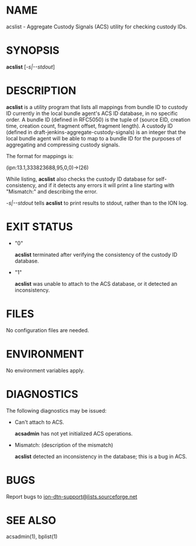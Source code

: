 # NAME

acslist - Aggregate Custody Signals (ACS) utility for checking custody IDs.

# SYNOPSIS

**acslist** \[_-s|--stdout_\]

# DESCRIPTION

**acslist** is a utility program that lists all mappings from bundle ID to
custody ID currently in the local bundle agent's ACS ID database, in no
specific order.  A bundle ID (defined in RFC5050) is the tuple of
(source EID, creation time, creation count, fragment offset, fragment length).
A custody ID (defined in draft-jenkins-aggregate-custody-signals) is an
integer that the local bundle agent will be able to map to a bundle ID for
the purposes of aggregating and compressing custody signals.

The format for mappings is:

(ipn:13.1,333823688,95,0,0)->(26)

While listing, **acslist** also checks the custody ID database for
self-consistency, and if it detects any errors it will print a line starting
with "Mismatch:" and describing the error.

_-s|--stdout_ tells **acslist** to print results to stdout, rather than to
the ION log.

# EXIT STATUS

- "0"

    **acslist** terminated after verifying the consistency of the custody ID database.

- "1"

    **acslist** was unable to attach to the ACS database, or it detected an
    inconsistency.

# FILES

No configuration files are needed.

# ENVIRONMENT

No environment variables apply.

# DIAGNOSTICS

The following diagnostics may be issued:

- Can't attach to ACS.

    **acsadmin** has not yet initialized ACS operations.

- Mismatch: (description of the mismatch)

    **acslist** detected an inconsistency in the database; this is a bug in ACS.

# BUGS

Report bugs to <ion-dtn-support@lists.sourceforge.net>

# SEE ALSO

acsadmin(1), bplist(1)

